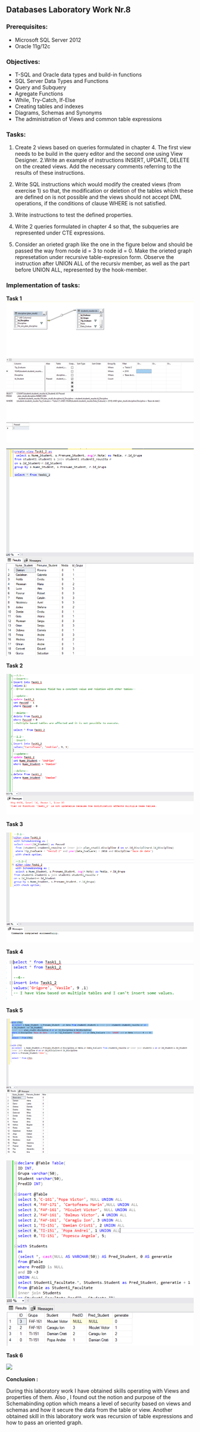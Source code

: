 
## Databases Laboratory Work Nr.8


### Prerequisites:
  - Microsoft SQL Server 2012
  - Oracle 11g/12c

### Objectives:
  - T-SQL and Oracle data types and build-in functions
  - SQL Server Data Types and Functions
  - Query and Subquery
  - Agregate Functions
  - While, Try-Catch, If-Else
  - Creating tables and indexes
  - Diagrams, Schemas and Synonyms
  - The administration of Views and common table expressions
  
 ### Tasks: 
 
 1. Create 2 views based on queries formulated in chapter 4. The first view needs to be build in the query editor and the second one using View Designer. 
 2.Write an example of instructions INSERT, UPDATE, DELETE on the created views. Add the necessary comments referring to the results of these instructions. 
 
 3. Write SQL instructions which would modify the created views (from exercise 1) so that, the modification or deletion of the tables which these are defined on is not possible and the views should not accept DML operations, if the conditions of clause WHERE is not satisfied. 
 
 4. Write instructions to test the defined properties. 
 
 5. Write 2 queries formulated in chapter 4 so that, the subqueries are represented under CTE expressions. 
 
 6. Consider an orieted graph like the one in the figure below and should be passed the way from node id = 3 to node id = 0. Make the orieted graph represetation under recursive table-expresion form. Observe the instruction after UNION ALL of the recursiv member, as well as the part before UNION ALL, represented by the hook-member. 
 
 
 ### Implementation of tasks: 
 
 **Task 1**
 ![](https://github.com/DEMENCI/BCD-Laboratories-readme/blob/master/Laboratory8/Pictures/lab8_1.PNG)
 
 ![](https://github.com/DEMENCI/BCD-Laboratories-readme/blob/master/Laboratory8/Pictures/lab8_2.PNG) 
 
 **Task 2** 
 
 ![](https://github.com/DEMENCI/BCD-Laboratories-readme/blob/master/Laboratory8/Pictures/lab8_3.PNG) 
 
 **Task 3** 
 
 
 ![](https://github.com/DEMENCI/BCD-Laboratories-readme/blob/master/Laboratory8/Pictures/lab8_4.PNG) 
 
 **Task 4** 
 
 ![](https://github.com/DEMENCI/BCD-Laboratories-readme/blob/master/Laboratory8/Pictures/lab8_5.PNG) 
 
 **Task 5** 
 
 ![](https://github.com/DEMENCI/BCD-Laboratories-readme/blob/master/Laboratory8/Pictures/lab8_6.PNG) 
 
 ![](https://github.com/DEMENCI/BCD-Laboratories-readme/blob/master/Laboratory8/Pictures/lab8_7.PNG) 
 
 **Task 6** 
 
 ![](https://github.com/DEMENCI/BCD-Laboratories-readme/blob/master/Laboratory8/Pictures/lab8_8.PNG) 
 
 **Conclusion :** 
 
 During this laboratory work I have obtained skills operating with Views and properties of them. Also , I found out the notion and purpose of the Schemabinding option which means a level of security based on views and schemas and how it secure the data from the table or view. Another obtained skill in this laboratory work was recursion of table expressions and how to pass an oriented graph.
